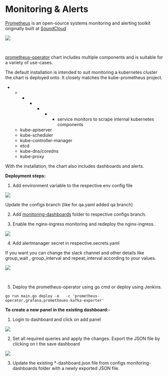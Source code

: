 # Monitoring & Alerts

​[Prometheus](https://github.com/prometheus) is an open-source systems monitoring and alerting toolkit originally built at [SoundCloud](https://soundcloud.com/)

![](https://gblobscdn.gitbook.com/assets%2F-MERG_iQW5oN4ukgXP8K%2F-MGrw8HGOm3l_f8x_z_k%2F-MGrwL-4kKqpAxJeuFs6%2Fimage.png?alt=media&token=5abd97b1-ed7e-4431-8b19-05990306b7c6)

​

​[prometheus-operator](https://github.com/egovernments/eGov-infraOps/tree/master/helm/charts/backbone-services/prometheus-operator) chart includes multiple components and is suitable for a variety of use-cases.

The default installation is intended to suit monitoring a kubernetes cluster the chart is deployed onto. It closely matches the kube-prometheus project.

* * * * * * * service monitors to scrape internal kubernetes components
  * kube-apiserver
  * kube-scheduler
  * kube-controller-manager
  * etcd
  * kube-dns/coredns
  * kube-proxy

With the installation, the chart also includes dashboards and alerts.

**Deployment steps:**

1.  Add environment variable to the respective env config file

![](https://gblobscdn.gitbook.com/assets%2F-MERG_iQW5oN4ukgXP8K%2F-MGrw8HGOm3l_f8x_z_k%2F-MGrwTLM-FUSNONevMC_%2Fimage.png?alt=media&token=74b8862b-6559-4eeb-9c62-d6e6b135f259)

 Update the configs branch \(like for qa.yaml added qa branch\)

 2. Add [monitoring-dashboards](https://github.com/egovernments/configs/tree/master/monitoring-dashboards) folder to respective configs branch.

 3. Enable the nginx-ingress monitoring and redeploy the nginx-ingress.

![](https://gblobscdn.gitbook.com/assets%2F-MERG_iQW5oN4ukgXP8K%2F-MGrw8HGOm3l_f8x_z_k%2F-MGrwh6EjT8WevJDyZlZ%2Fimage.png?alt=media&token=ae3f08ef-c717-4542-8f4b-94ae24a354c8)

4. Add alertmanager secret in respective.secrets.yaml

 If you want you can change the slack channel and other details like group\_wait , group\_interval and repeat\_interval according to your values.

![](https://gblobscdn.gitbook.com/assets%2F-MERG_iQW5oN4ukgXP8K%2F-MGrw8HGOm3l_f8x_z_k%2F-MGrwr0B56IGjJ6WoQ_P%2Fimage.png?alt=media&token=757e1fbe-3ccb-4365-a5b9-2b29134946bc)

​

5. Deploy the prometheus-operator using go cmd or deploy using Jenkins.

```text
go run main.go deploy -e   -c 'prometheus-operator,grafana,prometheues-kafka-exporter'
```

**To create a new panel in the existing dashboard:-**

1.  Login to dashboard and click on add panel

![](https://gblobscdn.gitbook.com/assets%2F-MERG_iQW5oN4ukgXP8K%2F-MGrw8HGOm3l_f8x_z_k%2F-MGrxHZVT0kM_QOnu_qT%2Fimage.png?alt=media&token=51014ac7-993c-4a98-8478-6de51133f090)

 2. Set all required queries and apply the changes. Export the JSON file by clicking on t the save dashboard

![](https://gblobscdn.gitbook.com/assets%2F-MERG_iQW5oN4ukgXP8K%2F-MGrw8HGOm3l_f8x_z_k%2F-MGrxSGhocrCKvWfVyjF%2Fimage.png?alt=media&token=9a694df7-f8be-4186-a928-2b39e25e2706)

3. Update the existing \*-dashboard.json file from configs monitoring-dashboards folder with a newly exported JSON file.

​


